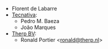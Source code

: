 - Florent de Labarre
- [Tecnativa](https://www.tecnativa.com):
  - Pedro M. Baeza
  - João Marques
- [Therp BV](https://therp.nl):
  - Ronald Portier \<<ronald@therp.nl>\>

